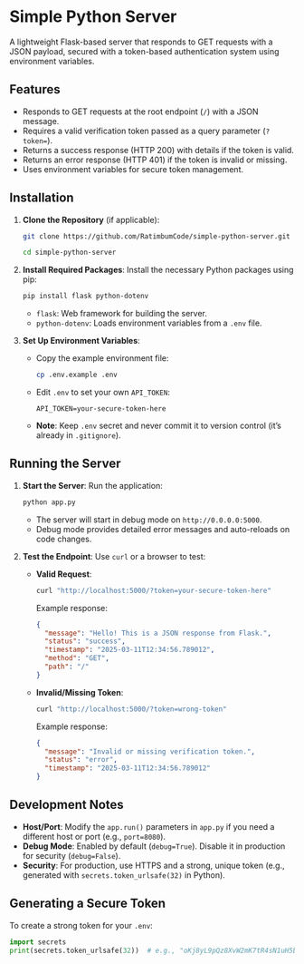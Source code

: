 # Simple Python Server

A lightweight Flask-based server that responds to GET requests with a JSON payload, secured with a token-based authentication system using environment variables.

## Features

- Responds to GET requests at the root endpoint (`/`) with a JSON message.
- Requires a valid verification token passed as a query parameter (`?token=`).
- Returns a success response (HTTP 200) with details if the token is valid.
- Returns an error response (HTTP 401) if the token is invalid or missing.
- Uses environment variables for secure token management.

## Installation

1. **Clone the Repository** (if applicable):

   ```bash
   git clone https://github.com/RatimbumCode/simple-python-server.git
   ```

   ```bash
   cd simple-python-server
   ```

2. **Install Required Packages**:
   Install the necessary Python packages using pip:

   ```bash
   pip install flask python-dotenv
   ```

   - `flask`: Web framework for building the server.
   - `python-dotenv`: Loads environment variables from a `.env` file.

3. **Set Up Environment Variables**:
   - Copy the example environment file:
     ```bash
     cp .env.example .env
     ```
   - Edit `.env` to set your own `API_TOKEN`:
     ```
     API_TOKEN=your-secure-token-here
     ```
   - **Note**: Keep `.env` secret and never commit it to version control (it’s already in `.gitignore`).

## Running the Server

1. **Start the Server**:
   Run the application:

   ```bash
   python app.py
   ```

   - The server will start in debug mode on `http://0.0.0.0:5000`.
   - Debug mode provides detailed error messages and auto-reloads on code changes.

2. **Test the Endpoint**:
   Use `curl` or a browser to test:
   - **Valid Request**:
     ```bash
     curl "http://localhost:5000/?token=your-secure-token-here"
     ```
     Example response:
     ```json
     {
       "message": "Hello! This is a JSON response from Flask.",
       "status": "success",
       "timestamp": "2025-03-11T12:34:56.789012",
       "method": "GET",
       "path": "/"
     }
     ```
   - **Invalid/Missing Token**:
     ```bash
     curl "http://localhost:5000/?token=wrong-token"
     ```
     Example response:
     ```json
     {
       "message": "Invalid or missing verification token.",
       "status": "error",
       "timestamp": "2025-03-11T12:34:56.789012"
     }
     ```

## Development Notes

- **Host/Port**: Modify the `app.run()` parameters in `app.py` if you need a different host or port (e.g., `port=8080`).
- **Debug Mode**: Enabled by default (`debug=True`). Disable it in production for security (`debug=False`).
- **Security**: For production, use HTTPS and a strong, unique token (e.g., generated with `secrets.token_urlsafe(32)` in Python).

## Generating a Secure Token

To create a strong token for your `.env`:

```python
import secrets
print(secrets.token_urlsafe(32))  # e.g., "oKj8yL9pQz8XvW2mK7tR4sN1uH5bG3dF"
```
